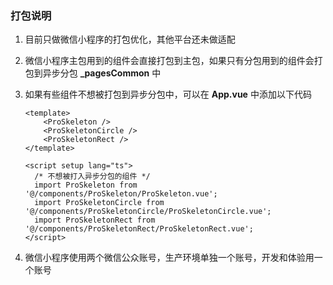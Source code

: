 ### 打包说明
1. 目前只做微信小程序的打包优化，其他平台还未做适配
2. 微信小程序主包用到的组件会直接打包到主包，如果只有分包用到的组件会打包到异步分包 **_pagesCommon** 中
3. 如果有些组件不想被打包到异步分包中，可以在 **App.vue** 中添加以下代码

    ```vue
    <template>
        <ProSkeleton />
        <ProSkeletonCircle />
        <ProSkeletonRect />
    </template>
   
    <script setup lang="ts">
      /* 不想被打入异步分包的组件 */
      import ProSkeleton from '@/components/ProSkeleton/ProSkeleton.vue';
      import ProSkeletonCircle from '@/components/ProSkeletonCircle/ProSkeletonCircle.vue';
      import ProSkeletonRect from '@/components/ProSkeletonRect/ProSkeletonRect.vue';
    </script>
    ```

4. 微信小程序使用两个微信公众账号，生产环境单独一个账号，开发和体验用一个账号
